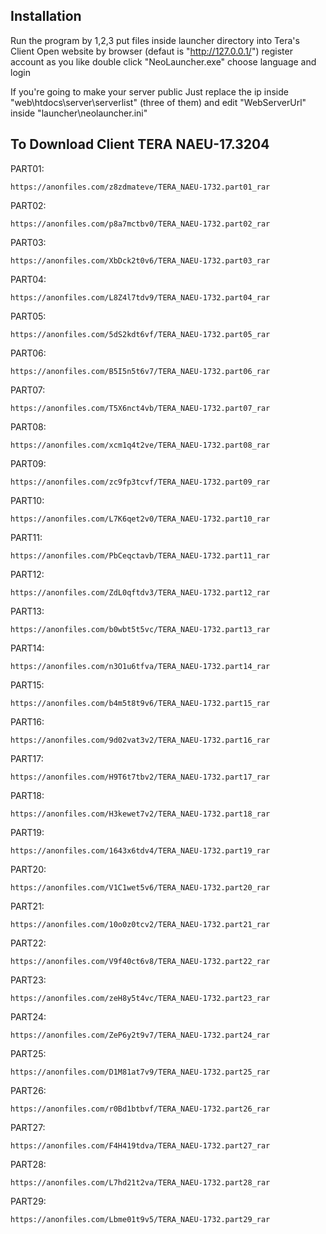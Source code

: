 ## Installation
Run the program by 1,2,3
put files inside launcher directory into Tera's Client
Open website by browser (defaut is "http://127.0.0.1/")
register account as you like
double click "NeoLauncher.exe" choose language and login

If you're going to make your server public
Just replace the ip inside "web\htdocs\server\serverlist" (three of them)
and edit "WebServerUrl" inside "launcher\neolauncher.ini"


## To Download Client TERA NAEU-17.3204
PART01:
```
https://anonfiles.com/z8zdmateve/TERA_NAEU-1732.part01_rar
```
PART02: 
```
https://anonfiles.com/p8a7mctbv0/TERA_NAEU-1732.part02_rar
```
PART03: 
```
https://anonfiles.com/XbDck2t0v6/TERA_NAEU-1732.part03_rar
```
PART04: 
```
https://anonfiles.com/L8Z4l7tdv9/TERA_NAEU-1732.part04_rar
```
PART05: 
```
https://anonfiles.com/5dS2kdt6vf/TERA_NAEU-1732.part05_rar
```
PART06: 
```
https://anonfiles.com/B5I5n5t6v7/TERA_NAEU-1732.part06_rar
```
PART07: 
```
https://anonfiles.com/T5X6nct4vb/TERA_NAEU-1732.part07_rar
```
PART08: 
```
https://anonfiles.com/xcm1q4t2ve/TERA_NAEU-1732.part08_rar
```
PART09: 
```
https://anonfiles.com/zc9fp3tcvf/TERA_NAEU-1732.part09_rar
```
PART10: 
```
https://anonfiles.com/L7K6qet2v0/TERA_NAEU-1732.part10_rar
```
PART11: 
```
https://anonfiles.com/PbCeqctavb/TERA_NAEU-1732.part11_rar
```
PART12: 
```
https://anonfiles.com/ZdL0qftdv3/TERA_NAEU-1732.part12_rar
```
PART13: 
```
https://anonfiles.com/b0wbt5t5vc/TERA_NAEU-1732.part13_rar
```
PART14: 
```
https://anonfiles.com/n3O1u6tfva/TERA_NAEU-1732.part14_rar
```
PART15: 
```
https://anonfiles.com/b4m5t8t9v6/TERA_NAEU-1732.part15_rar
```
PART16: 
```
https://anonfiles.com/9d02vat3v2/TERA_NAEU-1732.part16_rar
```
PART17: 
```
https://anonfiles.com/H9T6t7tbv2/TERA_NAEU-1732.part17_rar
```
PART18: 
```
https://anonfiles.com/H3kewet7v2/TERA_NAEU-1732.part18_rar
```
PART19: 
```
https://anonfiles.com/1643x6tdv4/TERA_NAEU-1732.part19_rar
```
PART20: 
```
https://anonfiles.com/V1C1wet5v6/TERA_NAEU-1732.part20_rar
```
PART21: 
```
https://anonfiles.com/10o0z0tcv2/TERA_NAEU-1732.part21_rar
```
PART22: 
```
https://anonfiles.com/V9f40ct6v8/TERA_NAEU-1732.part22_rar
```
PART23: 
```
https://anonfiles.com/zeH8y5t4vc/TERA_NAEU-1732.part23_rar
```
PART24: 
```
https://anonfiles.com/ZeP6y2t9v7/TERA_NAEU-1732.part24_rar
```
PART25: 
```
https://anonfiles.com/D1M81at7v9/TERA_NAEU-1732.part25_rar
```
PART26: 
```
https://anonfiles.com/r0Bd1btbvf/TERA_NAEU-1732.part26_rar
```
PART27: 
```
https://anonfiles.com/F4H419tdva/TERA_NAEU-1732.part27_rar
```
PART28: 
```
https://anonfiles.com/L7hd21t2va/TERA_NAEU-1732.part28_rar
```
PART29: 
```
https://anonfiles.com/Lbme01t9v5/TERA_NAEU-1732.part29_rar
```
